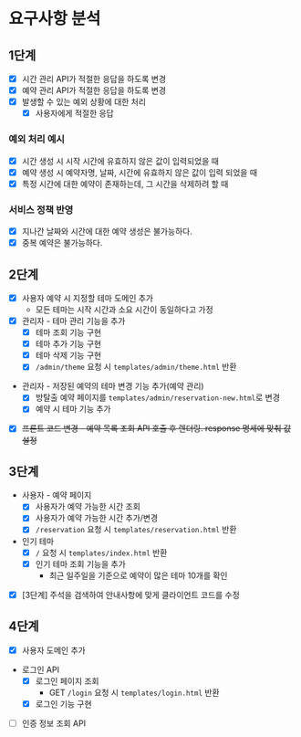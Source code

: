 # 요구사항 분석

## 1단계

- [x] 시간 관리 API가 적절한 응답을 하도록 변경 
- [x] 예약 관리 API가 적절한 응답을 하도록 변경
- [x] 발생할 수 있는 예외 상황에 대한 처리
  - [x] 사용자에게 적절한 응답 

### 예외 처리 예시
- [x] 시간 생성 시 시작 시간에 유효하지 않은 값이 입력되었을 때
- [x] 예약 생성 시 예약자명, 날짜, 시간에 유효하지 않은 값이 입력 되었을 때
- [x] 특정 시간에 대한 예약이 존재하는데, 그 시간을 삭제하려 할 때

### 서비스 정책 반영
- [x] 지나간 날짜와 시간에 대한 예약 생성은 불가능하다.
- [x] 중복 예약은 불가능하다.

## 2단계
- [x] 사용자 예약 시 지정할 테마 도메인 추가 
  - 모든 테마는 시작 시간과 소요 시간이 동일하다고 가정 
- [x] 관리자 - 테마 관리 기능을 추가
  - [x] 테마 조회 기능 구현
  - [x] 테마 추가 기능 구현
  - [x] 테마 삭제 기능 구현
  - [x] `/admin/theme` 요청 시 `templates/admin/theme.html` 반환
- 관리자 - 저장된 예약의 테마 변경 기능 추가(예약 관리)
  - [x] 방탈출 예약 페이지를 `templates/admin/reservation-new.html`로 변경
  - [x] 예약 시 테마 기능 추가
- [x] ~~프론트 코드 변경 - 예약 목록 조회 API 호출 후 렌더링. response 명세에 맞춰 값 설정~~

## 3단계
- 사용자 - 예약 페이지
  - [x] 사용자가 예약 가능한 시간 조회
  - [x] 사용자가 예약 가능한 시간 추가/변경
  - [x] `/reservation` 요청 시 `templates/reservation.html` 반환
- 인기 테마
  - [x] `/` 요청 시 `templates/index.html` 반환
  - [x] 인기 테마 조회 기능을 추가 
    - 최근 일주일을 기준으로 예약이 많은 테마 10개를 확인
- [x] [3단계] 주석을 검색하여 안내사항에 맞게 클라이언트 코드를 수정

## 4단계
- [x] 사용자 도메인 추가
- 로그인 API
  - [x] 로그인 페이지 조회
    - GET `/login` 요청 시 `templates/login.html` 반환
  - [x] 로그인 기능 구현
- [ ] 인증 정보 조회 API 
